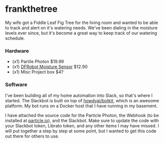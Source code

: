 # frankthetree

My wife got a Fiddle Leaf Fig Tree for the living room and wanted to be able to track and alert on it's watering needs. We've been dialing in the moisture levels ever since, but it's become a great way to keep track of our watering schedule.

### Hardware

* (x1) Partile Photon $19.99
* (x1) [DFRobot Moisture Sensor](https://www.amazon.com/DFRobot-Gravity-Capacitive-Corrosion-Resistant/dp/B01GHY0N4K/ref=sr_1_1?ie=UTF8&qid=1498154672&sr=8-1&keywords=dfrobot+moisture) $12.90
* (x1) Misc Project box $4?

### Software

I've been building all of my home automation into Slack, so that's where I started. The Slackbot is built on top of [howdyai/botkit](https://github.com/howdyai/botkit), which is an awesome platform. My bot runs on a Docker host that I have running in my basement.

I have attached the source code for the Particle Photon, the Webhook (to be installed at [particle.io](particle.io)), and the Slackbot. Make sure to update the code with your Slackbot token, Librato token, and any other items I may have missed. I will put together a step by step at some point, but I wanted to get this code out there for others to use.
